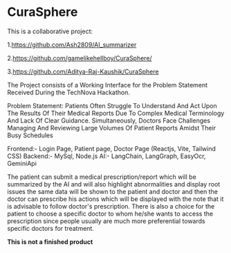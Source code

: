 # **CuraSphere**

This is a collaborative project:

1.https://github.com/Ash2809/AI_summarizer

2.https://github.com/gamelikehellboy/CuraSphere/

3.https://github.com/Aditya-Raj-Kaushik/CuraSphere

The Project consists of a Working Interface for the Problem Statement Received During the TechNova Hackathon.

Problem Statement: Patients Often Struggle To Understand And Act Upon The Results Of Their Medical Reports Due To Complex Medical Terminology And Lack Of Clear Guidance. Simultaneously, Doctors Face Challenges Managing And Reviewing Large Volumes Of Patient Reports Amidst Their Busy Schedules

Frontend:- Login Page, Patient page, Doctor Page (Reactjs, Vite, Tailwind CSS)
Backend:- MySql, Node.js
AI:- LangChain, LangGraph, EasyOcr, GeminiApi

The patient can submit a medical prescription/report  which will be summarized by the AI and will also highlight abnormalities and display root issues the same data will be shown to the patient and doctor and then the doctor can prescribe his actions which will be displayed with the note that it is advisable to follow doctor's prescription. There is also a choice for the patient to choose a specific doctor to whom he/she wants to access the prescription since people usually are much more preferential towards specific doctors for treatment.

**This is not a finished product** 
